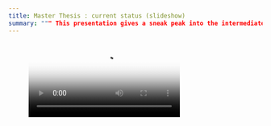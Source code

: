 ```yaml
---
title: Master Thesis : current status (slideshow)
summary: """ This presentation gives a sneak peak into the intermediate results of my thesis on phasefield simulation of crystal anisotropy and sintering. """ 
---
```

<!-- blank line -->
<figure class="video_container">
  <video controls="true" allowfullscreen="true" poster="path/to/poster_image.png">
    <source src="https://github.com/Tonykutta/antonio.david.raiolo/blob/master/static/media/videos/vidodo.mp4" type="video/mp4">
  </video>
</figure>
<!-- blank line -->
